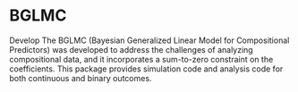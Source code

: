 # BGLMC
Develop
The BGLMC (Bayesian Generalized Linear Model for Compositional Predictors) was developed to address the challenges of analyzing compositional data, and it incorporates a sum-to-zero constraint on the coefficients. This package provides simulation code and analysis code for both continuous and binary outcomes.
